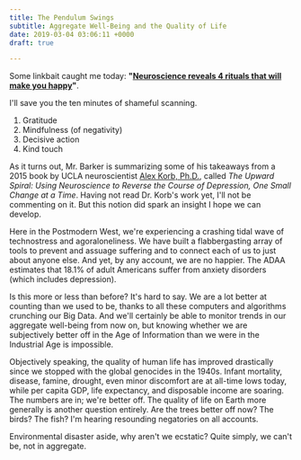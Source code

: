```yaml
---
title: The Pendulum Swings
subtitle: Aggregate Well-Being and the Quality of Life
date: 2019-03-04 03:06:11 +0000
draft: true

---
```

Some linkbait caught me today: **"[Neuroscience reveals 4 rituals that will make you happy](https://www.theladders.com/career-advice/neuroscience-4-rituals-happy)"**.

I'll save you the ten minutes of shameful scanning.
1. Gratitude
2. Mindfulness (of negativity)
3. Decisive action
4. Kind touch

As it turns out, Mr. Barker is summarizing some of his takeaways from a 2015 book by UCLA neuroscientist [Alex Korb, Ph.D.](https://alexkorbphd.com/), called *The Upward Spiral: Using Neuroscience to Reverse the Course of Depression, One Small Change at a Time*. Having not read Dr. Korb's work yet, I'll not be commenting on it. But this notion did spark an insight I hope we can develop.

Here in the Postmodern West, we're experiencing a crashing tidal wave of technostress and agoraloneliness. We have built a flabbergasting array of tools to prevent and assuage suffering and to connect each of us to just about anyone else. And yet, by any account, we are no happier. The ADAA estimates that 18.1% of adult Americans suffer from anxiety disorders (which includes depression).

Is this more or less than before? It's hard to say. We are a lot better at counting than we used to be, thanks to all these computers and algorithms crunching our Big Data. And we'll certainly be able to monitor trends in our aggregate well-being from now on, but knowing whether we are subjectively better off in the Age of Information than we were in the Industrial Age is impossible.

Objectively speaking, the quality of human life has improved drastically since we stopped with the global genocides in the 1940s. Infant mortality, disease, famine, drought, even minor discomfort are at all-time lows today, while per capita GDP, life expectancy, and disposable income are soaring. The numbers are in; we're better off. The quality of life on Earth more generally is another question entirely. Are the trees better off now? The birds? The fish? I'm hearing resounding negatories on all accounts.

Environmental disaster aside, why aren't we ecstatic? Quite simply, we can't be, not in aggregate.